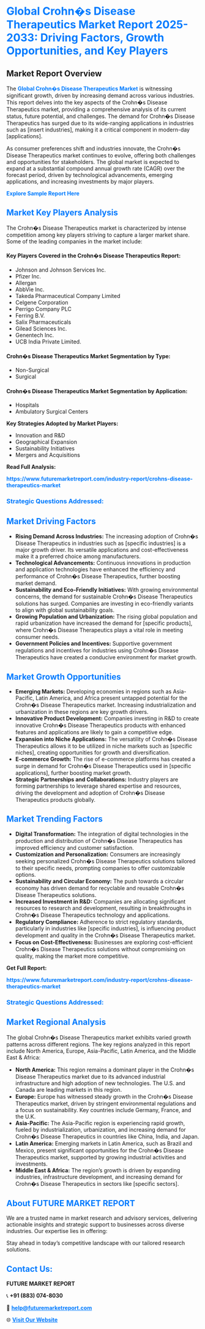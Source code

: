 <h1 style="color: #007BFF;">Global Crohn�s Disease Therapeutics Market Report 2025-2033: Driving Factors, Growth Opportunities, and Key Players</h1>

<section id="overview">
<h2>Market Report Overview</h2>
<p>The <a href="https://www.futuremarketreport.com/industry-report/crohns-disease-therapeutics-market" style="color: #007BFF; text-decoration: none;"><strong>Global Crohn�s Disease Therapeutics Market</strong></a> is witnessing significant growth, driven by increasing demand across various industries. This report delves into the key aspects of the Crohn�s Disease Therapeutics market, providing a comprehensive analysis of its current status, future potential, and challenges. The demand for Crohn�s Disease Therapeutics has surged due to its wide-ranging applications in industries such as [insert industries], making it a critical component in modern-day [applications].</p>
<p>As consumer preferences shift and industries innovate, the Crohn�s Disease Therapeutics market continues to evolve, offering both challenges and opportunities for stakeholders. The global market is expected to expand at a substantial compound annual growth rate (CAGR) over the forecast period, driven by technological advancements, emerging applications, and increasing investments by major players.</p>
</section>

<section id="overview">
<p><a href="https://www.futuremarketreport.com/request-sample/reportId=45877" style="color: #007BFF; text-decoration: none;"><strong>Explore Sample Report Here</strong></a></p>
</section>

<section id="key-players">
<h2 style="color: #007BFF;">Market Key Players Analysis</h2>
<p>The Crohn�s Disease Therapeutics market is characterized by intense competition among key players striving to capture a larger market share. Some of the leading companies in the market include:</p>
<h4>Key Players Covered in the Crohn�s Disease Therapeutics Report:</h4>
<ul><li>Johnson and Johnson Services Inc.</li><li>Pfizer Inc.</li><li>Allergan</li><li>AbbVie Inc.</li><li>Takeda Pharmaceutical Company Limited</li><li>Celgene Corporation</li><li>Perrigo Company PLC</li><li>Ferring B.V.</li><li>Salix Pharmaceuticals</li><li>Gilead Sciences Inc.</li><li>Genentech Inc.</li><li>UCB India Private Limited.</li></ul>
<h4>Crohn�s Disease Therapeutics Market Segmentation by Type:</h4>
<ul><li>Non-Surgical</li><li>Surgical</li></ul>

<h4>Crohn�s Disease Therapeutics Market Segmentation by Application:</h4>
<ul><li>Hospitals</li><li>Ambulatory Surgical Centers</li></ul>
<p><strong>Key Strategies Adopted by Market Players:</strong></p>
<ul>
<li>Innovation and R&D</li>
<li>Geographical Expansion</li>
<li>Sustainability Initiatives</li>
<li>Mergers and Acquisitions</li>
</ul>
</section>

<section>
<p><strong>Read Full Analysis: </strong></p><a href="https://www.futuremarketreport.com/industry-report/crohns-disease-therapeutics-market" style="color: #007BFF; text-decoration: none;"><strong>https://www.futuremarketreport.com/industry-report/crohns-disease-therapeutics-market</strong></a>
<h3 style="color: #007BFF;">Strategic Questions Addressed:</h3>
</section>

<section id="driving-factors">
<h2 style="color: #007BFF;">Market Driving Factors</h2>
<ul>
<li><strong>Rising Demand Across Industries:</strong> The increasing adoption of Crohn�s Disease Therapeutics in industries such as [specific industries] is a major growth driver. Its versatile applications and cost-effectiveness make it a preferred choice among manufacturers.</li>
<li><strong>Technological Advancements:</strong> Continuous innovations in production and application technologies have enhanced the efficiency and performance of Crohn�s Disease Therapeutics, further boosting market demand.</li>
<li><strong>Sustainability and Eco-Friendly Initiatives:</strong> With growing environmental concerns, the demand for sustainable Crohn�s Disease Therapeutics solutions has surged. Companies are investing in eco-friendly variants to align with global sustainability goals.</li>
<li><strong>Growing Population and Urbanization:</strong> The rising global population and rapid urbanization have increased the demand for [specific products], where Crohn�s Disease Therapeutics plays a vital role in meeting consumer needs.</li>
<li><strong>Government Policies and Incentives:</strong> Supportive government regulations and incentives for industries using Crohn�s Disease Therapeutics have created a conducive environment for market growth.</li>
</ul>
</section>

<section id="growth-opportunities">
<h2 style="color: #007BFF;">Market Growth Opportunities</h2>
<ul>
<li><strong>Emerging Markets:</strong> Developing economies in regions such as Asia-Pacific, Latin America, and Africa present untapped potential for the Crohn�s Disease Therapeutics market. Increasing industrialization and urbanization in these regions are key growth drivers.</li>
<li><strong>Innovative Product Development:</strong> Companies investing in R&D to create innovative Crohn�s Disease Therapeutics products with enhanced features and applications are likely to gain a competitive edge.</li>
<li><strong>Expansion into Niche Applications:</strong> The versatility of Crohn�s Disease Therapeutics allows it to be utilized in niche markets such as [specific niches], creating opportunities for growth and diversification.</li>
<li><strong>E-commerce Growth:</strong> The rise of e-commerce platforms has created a surge in demand for Crohn�s Disease Therapeutics used in [specific applications], further boosting market growth.</li>
<li><strong>Strategic Partnerships and Collaborations:</strong> Industry players are forming partnerships to leverage shared expertise and resources, driving the development and adoption of Crohn�s Disease Therapeutics products globally.</li>
</ul>
</section>

<section id="trending-factors">
<h2 style="color: #007BFF;">Market Trending Factors</h2>
<ul>
<li><strong>Digital Transformation:</strong> The integration of digital technologies in the production and distribution of Crohn�s Disease Therapeutics has improved efficiency and customer satisfaction.</li>
<li><strong>Customization and Personalization:</strong> Consumers are increasingly seeking personalized Crohn�s Disease Therapeutics solutions tailored to their specific needs, prompting companies to offer customizable options.</li>
<li><strong>Sustainability and Circular Economy:</strong> The push towards a circular economy has driven demand for recyclable and reusable Crohn�s Disease Therapeutics solutions.</li>
<li><strong>Increased Investment in R&D:</strong> Companies are allocating significant resources to research and development, resulting in breakthroughs in Crohn�s Disease Therapeutics technology and applications.</li>
<li><strong>Regulatory Compliance:</strong> Adherence to strict regulatory standards, particularly in industries like [specific industries], is influencing product development and quality in the Crohn�s Disease Therapeutics market.</li>
<li><strong>Focus on Cost-Effectiveness:</strong> Businesses are exploring cost-efficient Crohn�s Disease Therapeutics solutions without compromising on quality, making the market more competitive.</li>
</ul>
</section>

<section>
<p><strong>Get Full Report: </strong></p><a href="https://www.futuremarketreport.com/industry-report/crohns-disease-therapeutics-market" style="color: #007BFF; text-decoration: none;"><strong>https://www.futuremarketreport.com/industry-report/crohns-disease-therapeutics-market</strong></a>
<h3 style="color: #007BFF;">Strategic Questions Addressed:</h3>
</section>


<section id="regional-analysis">
<h2 style="color: #007BFF;">Market Regional Analysis</h2>
<p>The global Crohn�s Disease Therapeutics market exhibits varied growth patterns across different regions. The key regions analyzed in this report include North America, Europe, Asia-Pacific, Latin America, and the Middle East & Africa:</p>
<ul>
<li><strong>North America:</strong> This region remains a dominant player in the Crohn�s Disease Therapeutics market due to its advanced industrial infrastructure and high adoption of new technologies. The U.S. and Canada are leading markets in this region.</li>
<li><strong>Europe:</strong> Europe has witnessed steady growth in the Crohn�s Disease Therapeutics market, driven by stringent environmental regulations and a focus on sustainability. Key countries include Germany, France, and the U.K.</li>
<li><strong>Asia-Pacific:</strong> The Asia-Pacific region is experiencing rapid growth, fueled by industrialization, urbanization, and increasing demand for Crohn�s Disease Therapeutics in countries like China, India, and Japan.</li>
<li><strong>Latin America:</strong> Emerging markets in Latin America, such as Brazil and Mexico, present significant opportunities for the Crohn�s Disease Therapeutics market, supported by growing industrial activities and investments.</li>
<li><strong>Middle East & Africa:</strong> The region’s growth is driven by expanding industries, infrastructure development, and increasing demand for Crohn�s Disease Therapeutics in sectors like [specific sectors].</li>
</ul>
</section>

<footer>
<h2 style="color: #007BFF;">About FUTURE MARKET REPORT</h2>
<p>We are a trusted name in market research and advisory services, delivering actionable insights and strategic support to businesses across diverse industries. Our expertise lies in offering:</p>

<p>Stay ahead in today’s competitive landscape with our tailored research solutions.</p>

<h2 style="color: #007BFF;">Contact Us:</h2>
<p><strong>FUTURE MARKET REPORT</strong></p>
<p>📞 <strong>+91 (883) 074-8030</strong></p>
<p>📧 <strong><a href="mailto:help@futuremarketreport.com" style="color: #007BFF;">help@futuremarketreport.com</a></strong></p>
<p>🌐 <strong><a href="https://www.futuremarketreport.com/" style="color: #007BFF;">Visit Our Website</a></strong></p>
</footer>